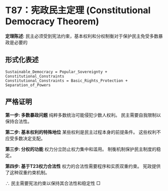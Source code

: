 # T87：宪政民主定理 (Constitutional Democracy Theorem)

**定理陈述**: 民主必须受到宪法约束，基本权利和分权制衡对于保护民主免受多数暴政是必要的

## 形式化表述
```
Sustainable_Democracy = Popular_Sovereignty + Constitutional_Constraints
Constitutional_Constraints = Basic_Rights_Protection + Separation_of_Powers
```

## 严格证明

**第一步: 多数暴政问题**
纯粹多数统治可能侵犯少数人权利。
民主需要自我限制以保持合法性。

**第二步: 基本权利的特殊地位**
某些权利是民主过程本身的前提条件。
这些权利不应受多数决定支配。

**第三步: 分权的功能**
权力分立防止权力集中和滥用。
制衡机制保护民主制度的稳定。

**第四步: 基于T23权力合法性**
权力的合法性需要程序和实质双重约束。
宪政提供了这种双重约束机制。

∴ 民主需要宪法约束以保持其合法性和稳定性 □